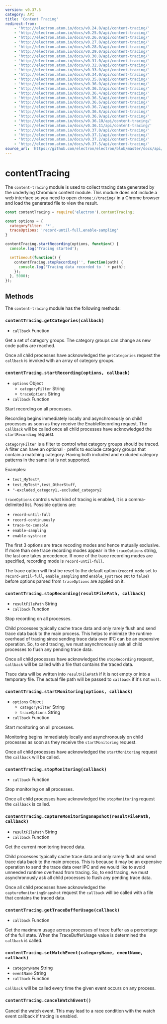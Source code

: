 ```yaml
---
version: v0.37.5
category: API
title: 'Content Tracing'
redirect-from:
    - 'http://electron.atom.io/docs/v0.24.0/api/content-tracing/'
    - 'http://electron.atom.io/docs/v0.25.0/api/content-tracing/'
    - 'http://electron.atom.io/docs/v0.26.0/api/content-tracing/'
    - 'http://electron.atom.io/docs/v0.27.0/api/content-tracing/'
    - 'http://electron.atom.io/docs/v0.28.0/api/content-tracing/'
    - 'http://electron.atom.io/docs/v0.29.0/api/content-tracing/'
    - 'http://electron.atom.io/docs/v0.30.0/api/content-tracing/'
    - 'http://electron.atom.io/docs/v0.31.0/api/content-tracing/'
    - 'http://electron.atom.io/docs/v0.32.0/api/content-tracing/'
    - 'http://electron.atom.io/docs/v0.33.0/api/content-tracing/'
    - 'http://electron.atom.io/docs/v0.34.0/api/content-tracing/'
    - 'http://electron.atom.io/docs/v0.35.0/api/content-tracing/'
    - 'http://electron.atom.io/docs/v0.36.0/api/content-tracing/'
    - 'http://electron.atom.io/docs/v0.36.3/api/content-tracing/'
    - 'http://electron.atom.io/docs/v0.36.4/api/content-tracing/'
    - 'http://electron.atom.io/docs/v0.36.5/api/content-tracing/'
    - 'http://electron.atom.io/docs/v0.36.6/api/content-tracing/'
    - 'http://electron.atom.io/docs/v0.36.7/api/content-tracing/'
    - 'http://electron.atom.io/docs/v0.36.8/api/content-tracing/'
    - 'http://electron.atom.io/docs/v0.36.9/api/content-tracing/'
    - 'http://electron.atom.io/docs/v0.36.10/api/content-tracing/'
    - 'http://electron.atom.io/docs/v0.36.11/api/content-tracing/'
    - 'http://electron.atom.io/docs/v0.37.0/api/content-tracing/'
    - 'http://electron.atom.io/docs/v0.37.1/api/content-tracing/'
    - 'http://electron.atom.io/docs/v0.37.2/api/content-tracing/'
    - 'http://electron.atom.io/docs/v0.37.5/api/content-tracing/'
source_url: 'https://github.com/electron/electron/blob/master/docs/api/content-tracing.md'
---
```


# contentTracing

The `content-tracing` module is used to collect tracing data generated by the
underlying Chromium content module. This module does not include a web interface
so you need to open `chrome://tracing/` in a Chrome browser and load the
generated file to view the result.

```javascript
const contentTracing = require('electron').contentTracing;

const options = {
  categoryFilter: '*',
  traceOptions: 'record-until-full,enable-sampling'
}

contentTracing.startRecording(options, function() {
  console.log('Tracing started');

  setTimeout(function() {
    contentTracing.stopRecording('', function(path) {
      console.log('Tracing data recorded to ' + path);
    });
  }, 5000);
});
```

## Methods

The `content-tracing` module has the following methods:

### `contentTracing.getCategories(callback)`

* `callback` Function

Get a set of category groups. The category groups can change as new code paths
are reached.

Once all child processes have acknowledged the `getCategories` request the
`callback` is invoked with an array of category groups.

### `contentTracing.startRecording(options, callback)`

* `options` Object
  * `categoryFilter` String
  * `traceOptions` String
* `callback` Function

Start recording on all processes.

Recording begins immediately locally and asynchronously on child processes
as soon as they receive the EnableRecording request. The `callback` will be
called once all child processes have acknowledged the `startRecording` request.

`categoryFilter` is a filter to control what category groups should be
traced. A filter can have an optional `-` prefix to exclude category groups
that contain a matching category. Having both included and excluded
category patterns in the same list is not supported.

Examples:

* `test_MyTest*`,
* `test_MyTest*,test_OtherStuff`,
* `"-excluded_category1,-excluded_category2`

`traceOptions` controls what kind of tracing is enabled, it is a comma-delimited
list. Possible options are:

* `record-until-full`
* `record-continuously`
* `trace-to-console`
* `enable-sampling`
* `enable-systrace`

The first 3 options are trace recoding modes and hence mutually exclusive.
If more than one trace recording modes appear in the `traceOptions` string,
the last one takes precedence. If none of the trace recording modes are
specified, recording mode is `record-until-full`.

The trace option will first be reset to the default option (`record_mode` set to
`record-until-full`, `enable_sampling` and `enable_systrace` set to `false`)
before options parsed from `traceOptions` are applied on it.

### `contentTracing.stopRecording(resultFilePath, callback)`

* `resultFilePath` String
* `callback` Function

Stop recording on all processes.

Child processes typically cache trace data and only rarely flush and send
trace data back to the main process. This helps to minimize the runtime overhead
of tracing since sending trace data over IPC can be an expensive operation. So,
to end tracing, we must asynchronously ask all child processes to flush any
pending trace data.

Once all child processes have acknowledged the `stopRecording` request,
`callback` will be called with a file that contains the traced data.

Trace data will be written into `resultFilePath` if it is not empty or into a
temporary file. The actual file path will be passed to `callback` if it's not
`null`.

### `contentTracing.startMonitoring(options, callback)`

* `options` Object
  * `categoryFilter` String
  * `traceOptions` String
* `callback` Function

Start monitoring on all processes.

Monitoring begins immediately locally and asynchronously on child processes as
soon as they receive the `startMonitoring` request.

Once all child processes have acknowledged the `startMonitoring` request the
`callback` will be called.

### `contentTracing.stopMonitoring(callback)`

* `callback` Function

Stop monitoring on all processes.

Once all child processes have acknowledged the `stopMonitoring` request the
`callback` is called.

### `contentTracing.captureMonitoringSnapshot(resultFilePath, callback)`

* `resultFilePath` String
* `callback` Function

Get the current monitoring traced data.

Child processes typically cache trace data and only rarely flush and send
trace data back to the main process. This is because it may be an expensive
operation to send the trace data over IPC and we would like to avoid unneeded
runtime overhead from tracing. So, to end tracing, we must asynchronously ask
all child processes to flush any pending trace data.

Once all child processes have acknowledged the `captureMonitoringSnapshot`
request the `callback` will be called with a file that contains the traced data.


### `contentTracing.getTraceBufferUsage(callback)`

* `callback` Function

Get the maximum usage across processes of trace buffer as a percentage of the
full state. When the TraceBufferUsage value is determined the `callback` is
called.

### `contentTracing.setWatchEvent(categoryName, eventName, callback)`

* `categoryName` String
* `eventName` String
* `callback` Function

`callback` will be called every time the given event occurs on any
process.

### `contentTracing.cancelWatchEvent()`

Cancel the watch event. This may lead to a race condition with the watch event
callback if tracing is enabled.
